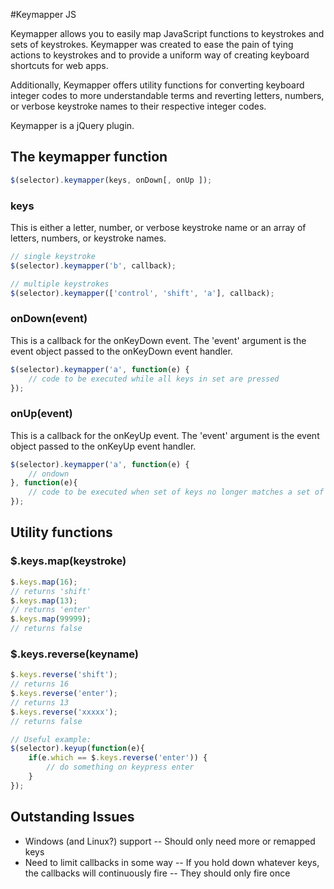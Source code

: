 #Keymapper JS

Keymapper allows you to easily map JavaScript functions to keystrokes and sets of keystrokes. Keymapper was created to ease the pain of tying actions to keystrokes and to provide a uniform way of creating keyboard shortcuts for web apps.

Additionally, Keymapper offers utility functions for converting keyboard integer codes to more understandable terms and reverting letters, numbers, or verbose keystroke names to their respective integer codes.

Keymapper is a jQuery plugin.

## The keymapper function

```javascript
$(selector).keymapper(keys, onDown[, onUp ]);
```
### keys

This is either a letter, number, or verbose keystroke name or an array of letters, numbers, or keystroke names.

```javascript
// single keystroke
$(selector).keymapper('b', callback);

// multiple keystrokes
$(selector).keymapper(['control', 'shift', 'a'], callback);
```

### onDown(event)

This is a callback for the onKeyDown event. The 'event' argument is the event object passed to the onKeyDown event handler.

```javascript
$(selector).keymapper('a', function(e) {
	// code to be executed while all keys in set are pressed
});
```

### onUp(event)

This is a callback for the onKeyUp event. The 'event' argument is the event object passed to the onKeyUp event handler.

```javascript
$(selector).keymapper('a', function(e) {
	// ondown
}, function(e){
	// code to be executed when set of keys no longer matches a set of callbacks
});
```

## Utility functions

### $.keys.map(keystroke)

```javascript
$.keys.map(16);
// returns 'shift'
$.keys.map(13);
// returns 'enter'
$.keys.map(99999);
// returns false
```

### $.keys.reverse(keyname)

```javascript
$.keys.reverse('shift');
// returns 16
$.keys.reverse('enter');
// returns 13
$.keys.reverse('xxxxx');
// returns false

// Useful example:
$(selector).keyup(function(e){
	if(e.which == $.keys.reverse('enter')) {
		// do something on keypress enter
	}
});
```
## Outstanding Issues
- Windows (and Linux?) support
-- Should only need more or remapped keys
- Need to limit callbacks in some way
-- If you hold down whatever keys, the callbacks will continuously fire
-- They should only fire once

